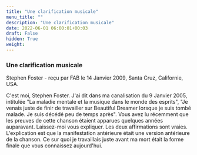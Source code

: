 ```yaml
---
title: "Une clarification musicale"
menu_title: ""
description: "Une clarification musicale"
date: 2022-06-01 06:00:01+00:03
draft: False
hidden: True
weight:
---
```

### Une clarification musicale

Stephen Foster - reçu par FAB le 14 Janvier 2009, Santa Cruz, Californie, USA.

C'est moi, Stephen Foster.
J'ai dit dans ma canalisation du 9 Janvier 2005, intitulée "La maladie mentale et la musique dans le monde des esprits", "Je venais juste de finir de travailler sur Beautiful Dreamer lorsque je suis tombé malade. Je suis décédé peu de temps après". Vous avez lu récemment que les preuves de cette chanson étaient apparues quelques années auparavant. Laissez-moi vous expliquer.
Les deux affirmations sont vraies. L'explication est que la manifestation antérieure était une version antérieure de la chanson. Ce sur quoi je travaillais juste avant ma mort était la forme finale que vous connaissez aujourd'hui.